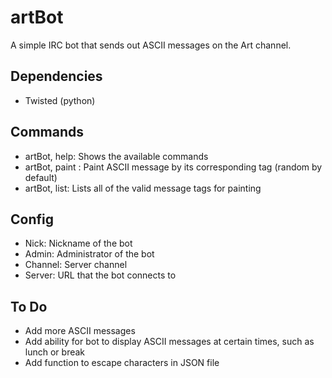 artBot
======

A simple IRC bot that sends out ASCII messages on the Art channel.

Dependencies
------------

* Twisted (python)

Commands
--------

* artBot, help: Shows the available commands
* artBot, paint <tag>: Paint ASCII message by its corresponding tag (random by default)
* artBot, list: Lists all of the valid message tags for painting

Config
------

* Nick: Nickname of the bot
* Admin: Administrator of the bot
* Channel: Server channel
* Server: URL that the bot connects to

To Do
-----

* Add more ASCII messages
* Add ability for bot to display ASCII messages at certain times, such as lunch or break
* Add function to escape characters in JSON file
